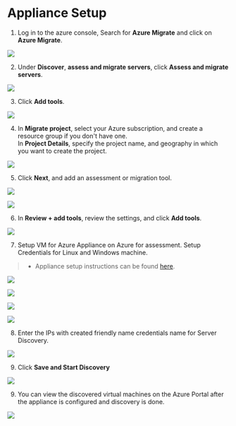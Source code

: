 # Appliance Setup

1. Log in to the azure console, Search for **Azure Migrate** and click on **Azure Migrate**.

<p><kbd>
  <img src="../images/WWI-eCommerce/wwi-server-assessment-1.png">
</kbd></p>

2. Under **Discover**, **assess and migrate servers**, click **Assess and migrate servers**.

<p><kbd>
  <img src="../images/prerequisites/create-project1.PNG">
</kbd></p>

3. Click **Add tools**.

<p><kbd>
  <img src="../images/prerequisites/create-project2.PNG">
</kbd></p>

4. In **Migrate project**, select your Azure subscription, and create a resource group if you don't have one.  
In **Project Details**, specify the project name, and geography in which you want to create the project.

<p><kbd>
  <img src="../images/prerequisites/create-project3.PNG">
</kbd></p>

5. Click **Next**, and add an assessment or migration tool.

<p><kbd>
  <img src="../images/prerequisites/create-project4.PNG">
</kbd></p>
<p><kbd>
  <img src="../images/prerequisites/create-project5.PNG">
</kbd></p>

6. In **Review + add tools**, review the settings, and click **Add tools**.

<p><kbd>
  <img src="../images/prerequisites/create-project6.PNG">
</kbd></p>

7. Setup VM for Azure Appliance on Azure for assessment. Setup Credentials for Linux and Windows machine.
>- Appliance setup instructions can be found [here](https://docs.microsoft.com/en-us/azure/migrate/how-to-set-up-appliance-physical).

<p><kbd>
  <img src="../images/prerequisites/Appliance-setup/phy-app-1.png">
</kbd></p>

<p><kbd>
  <img src="../images/prerequisites/Appliance-setup/phy-app-2.png">
</kbd></p>

<p><kbd>
  <img src="../images/prerequisites/Appliance-setup/phy-app-3.png">
</kbd></p>

<p><kbd>
  <img src="../images/prerequisites/Appliance-setup/phy-app-4.png">
</kbd></p>

8. Enter the IPs with created friendly name credentials name for Server Discovery.

<p><kbd>
  <img src="../images/prerequisites/Appliance-setup/phy-app-5.png">
</kbd></p>

9. Click **Save and Start Discovery**
<p><kbd>
  <img src="../images/prerequisites/Appliance-setup/phy-app-6.png">
</kbd></p>

9. You can view the discovered virtual machines on the Azure Portal after the appliance is configured and discovery is done.

<p><kbd>
  <img src="../images/prerequisites/Appliance-setup/phy-app-7.png">
</kbd></p>